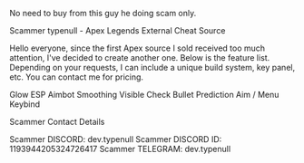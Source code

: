 No need to buy from this guy he doing scam only.

Scammer typenull - Apex Legends External Cheat Source

Hello everyone, since the first Apex source I sold received too much attention, I've decided to create another one. Below is the feature list. Depending on your requests, I can include a unique build system, key panel, etc. You can contact me for pricing.


Glow ESP
Aimbot
Smoothing
Visible Check
Bullet Prediction
Aim / Menu Keybind


Scammer Contact Details

Scammer DISCORD: dev.typenull
Scammer DISCORD ID: 1193944205324726417
Scammer TELEGRAM: dev.typenull
